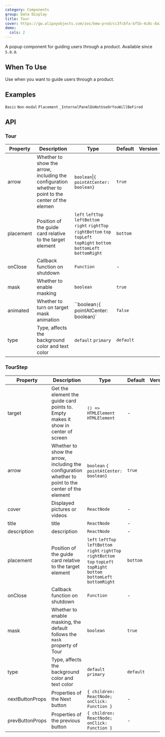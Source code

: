 ```yaml
---
category: Components
group: Data Display
title: Tour
cover: https://gw.alipayobjects.com/zos/bmw-prod/cc3fcbfa-bf5b-4c8c-8a3d-c3f8388c75e8.svg
demo:
  cols: 2
---
```


A popup component for guiding users through a product. Available since `5.0.0`.

## When To Use

Use when you want to guide users through a product.

## Examples

<code src="./demo/basic.tsx">Basic</code>
<code src="./demo/non-modal.tsx">Non-modal</code>
<code src="./demo/placement.tsx">Placement</code>
<code src="./demo/render-panel.tsx" debug>\_InternalPanelDoNotUseOrYouWillBeFired</code>

## API

### Tour

| Property  | Description                                                                                         | Type                                                                                                                          | Default   | Version |
| --------- | --------------------------------------------------------------------------------------------------- | ----------------------------------------------------------------------------------------------------------------------------- | --------- | ------- |
| arrow     | Whether to show the arrow, including the configuration whether to point to the center of the elemen | `boolean`\|`{ pointAtCenter: boolean}`                                                                                        | `true`    |         |
| placement | Position of the guide card relative to the target element                                           | `left` `leftTop` `leftBottom` `right` `rightTop` `rightBottom` `top` `topLeft` `topRight` `bottom` `bottomLeft` `bottomRight` | `bottom`  |         |
| onClose   | Callback function on shutdown                                                                       | `Function`                                                                                                                    | -         |         |
| mask      | Whether to enable masking                                                                           | `boolean`                                                                                                                     | `true`    |         |
| animated  | Whether to turn on target mask animation                                                            | ``boolean`\|`{ pointAtCenter: boolean}`                                                                                       | `false`   |         |
| type      | Type, affects the background color and text color                                                   | `default` `primary`                                                                                                           | `default` |         |

### TourStep

| Property        | Description                                                                                          | Type                                                                                                                          | Default   | Version |
| --------------- | ---------------------------------------------------------------------------------------------------- | ----------------------------------------------------------------------------------------------------------------------------- | --------- | ------- |
| target          | Get the element the guide card points to. Empty makes it show in center of screen                    | `() => HTMLElement` `HTMLElement`                                                                                             | -         |         |
| arrow           | Whether to show the arrow, including the configuration whether to point to the center of the element | `boolean` `{ pointAtCenter: boolean}`                                                                                         | `true`    |         |
| cover           | Displayed pictures or videos                                                                         | `ReactNode`                                                                                                                   | -         |         |
| title           | title                                                                                                | `ReactNode`                                                                                                                   | -         |         |
| description     | description                                                                                          | `ReactNode`                                                                                                                   | -         |         |
| placement       | Position of the guide card relative to the target element                                            | `left` `leftTop` `leftBottom` `right` `rightTop` `rightBottom` `top` `topLeft` `topRight` `bottom` `bottomLeft` `bottomRight` | `bottom`  |         |
| onClose         | Callback function on shutdown                                                                        | `Function`                                                                                                                    | -         |         |
| mask            | Whether to enable masking, the default follows the `mask` property of Tour                           | `boolean`                                                                                                                     | `true`    |         |
| type            | Type, affects the background color and text color                                                    | `default` `primary`                                                                                                           | `default` |         |
| nextButtonProps | Properties of the Next button                                                                        | `{ children: ReactNode; onClick: Function }`                                                                                  | -         |         |
| prevButtonProps | Properties of the previous button                                                                    | `{ children: ReactNode; onClick: Function }`                                                                                  | -         |         |
